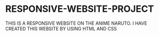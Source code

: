 # RESPONSIVE-WEBSITE-PROJECT
THIS IS A RESPONSIVE WEBSITE ON THE ANIME NARUTO. I HAVE CREATED THIS WEBSITE BY USING HTML AND CSS 
